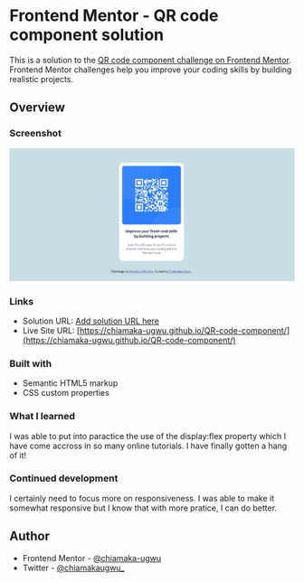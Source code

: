 # Frontend Mentor - QR code component solution

This is a solution to the [QR code component challenge on Frontend Mentor](https://www.frontendmentor.io/challenges/qr-code-component-iux_sIO_H). Frontend Mentor challenges help you improve your coding skills by building realistic projects. 

## Overview

### Screenshot

![](./qrcodecomponent.png)


### Links

- Solution URL: [Add solution URL here](https://your-solution-url.com)
- Live Site URL: [https://chiamaka-ugwu.github.io/QR-code-component/](https://chiamaka-ugwu.github.io/QR-code-component/)


### Built with

- Semantic HTML5 markup
- CSS custom properties

### What I learned

I was able to put into paractice the use of the display:flex property which I have come accross in so many online tutorials. I have finally
gotten a hang of it!

### Continued development

I certainly need to focus more on responsiveness. I was able to make it somewhat responsive but I know that with more pratice, I can do better.

## Author

- Frontend Mentor - [@chiamaka-ugwu](https://www.frontendmentor.io/profile/chiamaka-ugwu)
- Twitter - [@chiamakaugwu_](https://www.twitter.com/chiamakaugwu_)
